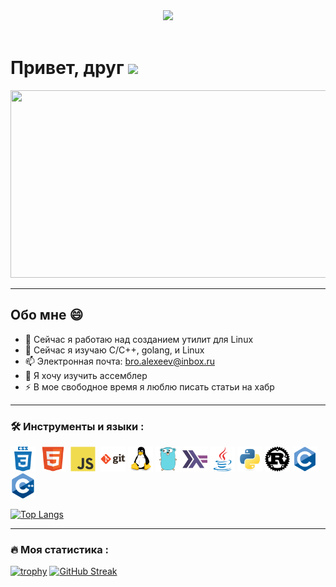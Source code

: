 <div id="header" align="center">
  <img src="https://media.giphy.com/media/M9gbBd9nbDrOTu1Mqx/giphy.gif" width="100"/>
</div>
<img src="https://komarev.com/ghpvc/?username=OkulusDev&style=flat-square&color=blue" alt=""/>

<h1> 
	Привет, друг
	<img src="https://media.giphy.com/media/hvRJCLFzcasrR4ia7z/giphy.gif" width="30px"/>
</h1>

<div align="center">
  <img src="https://media.giphy.com/media/dWesBcTLavkZuG35MI/giphy.gif" width="600" height="300"/>
</div>

---

## Обо мне 😄

- 🔭 Сейчас я работаю над созданием утилит для Linux
- 🌱 Сейчас я изучаю C/C++, golang, и Linux
- 📫 Электронная почта: bro.alexeev@inbox.ru
- 🤔 Я хочу изучить ассемблер
- :zap: В мое свободное время я люблю писать статьи на хабр

---

### :hammer_and_wrench: Инструменты и языки :

<div>
  <img src="https://github.com/devicons/devicon/blob/master/icons/css3/css3-plain-wordmark.svg"  title="CSS3" alt="CSS" width="40" height="40"/>&nbsp;
  <img src="https://github.com/devicons/devicon/blob/master/icons/html5/html5-original.svg" title="HTML5" alt="HTML" width="40" height="40"/>&nbsp;
  <img src="https://github.com/devicons/devicon/blob/master/icons/javascript/javascript-original.svg" title="JavaScript" alt="JavaScript" width="40" height="40"/>&nbsp;
  <img src="https://github.com/devicons/devicon/blob/master/icons/git/git-original-wordmark.svg" title="Git" **alt="Git" width="40" height="40"/>
  <img src="https://github.com/devicons/devicon/blob/master/icons/linux/linux-original.svg" title="Linux" **alt="Linux" width="40" height="40"/>
  <img src="https://github.com/devicons/devicon/blob/master/icons/go/go-original.svg" title="GoLang" **alt="GoLang" width="40" height="40"/>
  <img src="https://github.com/devicons/devicon/blob/master/icons/haskell/haskell-original.svg" title="Haskell" **alt="Haskell" width="40" height="40"/>
  <img src="https://github.com/devicons/devicon/blob/master/icons/java/java-original.svg" title="Java" **alt="Java" width="40" height="40"/>
  <img src="https://github.com/devicons/devicon/blob/master/icons/python/python-original.svg" title="Python" **alt="Python" width="40" height="40"/>
  <img src="https://github.com/devicons/devicon/blob/master/icons/rust/rust-plain.svg" title="Rust" **alt="Rust" width="40" height="40"/>
  <img src="https://github.com/devicons/devicon/blob/master/icons/c/c-original.svg" title="C" **alt="C" width="40" height="40"/>
  <img src="https://github.com/devicons/devicon/blob/master/icons/cplusplus/cplusplus-original.svg" title="C++" **alt="C++" width="40" height="40"/>
</div>

[![Top Langs](https://github-readme-stats.vercel.app/api/top-langs/?username=alexeev-engineer&theme=github_dark)](https://github.com/anuraghazra/github-readme-stats)

---

### :fire: Моя статистика :

[![trophy](https://github-profile-trophy.vercel.app/?username=alexeev-engineer)](https://github.com/ryo-ma/github-profile-trophy)
[![GitHub Streak](https://github-readme-streak-stats.herokuapp.com/?user=alexeev-engineer&theme=github_dark&border_radius=5&locale=ru&mode=weekly)](https://git.io/streak-stats)
